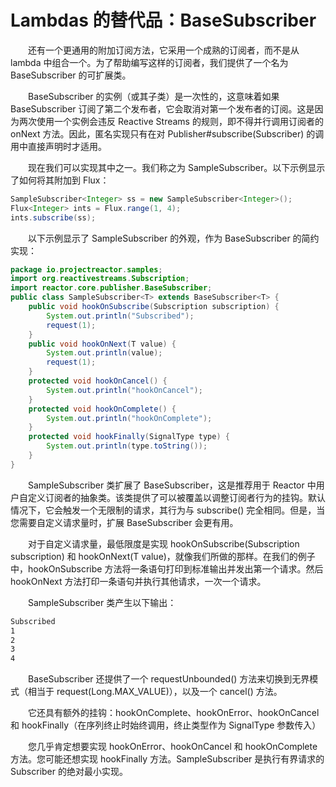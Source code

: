 # Lambdas 的替代品：BaseSubscriber

&emsp;&emsp;还有一个更通用的附加订阅方法，它采用一个成熟的订阅者，而不是从 lambda 中组合一个。为了帮助编写这样的订阅者，我们提供了一个名为 BaseSubscriber 的可扩展类。

&emsp;&emsp;BaseSubscriber 的实例（或其子类）是一次性的，这意味着如果 BaseSubscriber 订阅了第二个发布者，它会取消对第一个发布者的订阅。这是因为两次使用一个实例会违反 Reactive Streams 的规则，即不得并行调用订阅者的 onNext 方法。因此，匿名实现只有在对 Publisher#subscribe(Subscriber) 的调用中直接声明时才适用。

&emsp;&emsp;现在我们可以实现其中之一。我们称之为 SampleSubscriber。以下示例显示了如何将其附加到 Flux：

```java
SampleSubscriber<Integer> ss = new SampleSubscriber<Integer>();
Flux<Integer> ints = Flux.range(1, 4);
ints.subscribe(ss);
```

&emsp;&emsp;以下示例显示了 SampleSubscriber 的外观，作为 BaseSubscriber 的简约实现：

```java
package io.projectreactor.samples;
import org.reactivestreams.Subscription;
import reactor.core.publisher.BaseSubscriber;
public class SampleSubscriber<T> extends BaseSubscriber<T> {
	public void hookOnSubscribe(Subscription subscription) {
		System.out.println("Subscribed");
		request(1);
	}
	public void hookOnNext(T value) {
		System.out.println(value);
		request(1);
	}
    protected void hookOnCancel() {
        System.out.println("hookOnCancel");
    }
    protected void hookOnComplete() {
        System.out.println("hookOnComplete");
    }
    protected void hookFinally(SignalType type) {
        System.out.println(type.toString());
    }
}
```

&emsp;&emsp;SampleSubscriber 类扩展了 BaseSubscriber，这是推荐用于 Reactor 中用户自定义订阅者的抽象类。该类提供了可以被覆盖以调整订阅者行为的挂钩。默认情况下，它会触发一个无限制的请求，其行为与 subscribe() 完全相同。但是，当您需要自定义请求量时，扩展 BaseSubscriber 会更有用。

&emsp;&emsp;对于自定义请求量，最低限度是实现 hookOnSubscribe(Subscription subscription) 和 hookOnNext(T value)，就像我们所做的那样。在我们的例子中，hookOnSubscribe 方法将一条语句打印到标准输出并发出第一个请求。然后 hookOnNext 方法打印一条语句并执行其他请求，一次一个请求。

&emsp;&emsp;SampleSubscriber 类产生以下输出：

```bash
Subscribed
1
2
3
4
```

&emsp;&emsp;BaseSubscriber 还提供了一个 requestUnbounded() 方法来切换到无界模式（相当于 request(Long.MAX_VALUE)），以及一个 cancel() 方法。

&emsp;&emsp;它还具有额外的挂钩：hookOnComplete、hookOnError、hookOnCancel 和 hookFinally（在序列终止时始终调用，终止类型作为 SignalType 参数传入）

&emsp;&emsp;您几乎肯定想要实现 hookOnError、hookOnCancel 和 hookOnComplete 方法。您可能还想实现 hookFinally 方法。SampleSubscriber 是执行有界请求的 Subscriber 的绝对最小实现。

